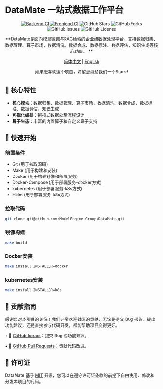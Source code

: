 # DataMate 一站式数据工作平台

<div align="center">

[![Backend CI](https://github.com/ModelEngine-Group/DataMate/actions/workflows/docker-image-backend.yml/badge.svg)](https://github.com/ModelEngine-Group/DataMate/actions/workflows/docker-image-backend.yml)
[![Frontend CI](https://github.com/ModelEngine-Group/DataMate/actions/workflows/docker-image-frontend.yml/badge.svg)](https://github.com/ModelEngine-Group/DataMate/actions/workflows/docker-image-frontend.yml)
![GitHub Stars](https://img.shields.io/github/stars/ModelEngine-Group/DataMate)
![GitHub Forks](https://img.shields.io/github/forks/ModelEngine-Group/DataMate)
![GitHub Issues](https://img.shields.io/github/issues/ModelEngine-Group/DataMate)
![GitHub License](https://img.shields.io/github/license/ModelEngine-Group/DataMate)

**DataMate是面向模型微调与RAG检索的企业级数据处理平台，支持数据归集、数据管理、算子市场、数据清洗、数据合成、数据标注、数据评估、知识生成等核心功能。
**

[简体中文](./README-zh.md) | [English](./README.md)

如果您喜欢这个项目，希望您能给我们一个Star⭐️!

</div>

## 🌟 核心特性

- **核心模块**：数据归集、数据管理、算子市场、数据清洗、数据合成、数据标注、数据评估、知识生成
- **可视化编排**：拖拽式数据处理流程设计
- **算子生态**：丰富的内置算子和自定义算子支持

## 🚀 快速开始

### 前置条件

- Git (用于拉取源码)
- Make (用于构建和安装)
- Docker (用于构建镜像和部署服务)
- Docker-Compose (用于部署服务-docker方式)
- kubernetes (用于部署服务-k8s方式)
- Helm (用于部署服务-k8s方式)

### 拉取代码

```bash
git clone git@github.com:ModelEngine-Group/DataMate.git
```

### 镜像构建

```bash
make build
```

### Docker安装

```bash
make install INSTALLER=docker
```

### kubernetes安装

```bash
make install INSTALLER=k8s
```

## 🤝 贡献指南

感谢您对本项目的关注！我们非常欢迎社区的贡献，无论是提交 Bug 报告、提出功能建议，还是直接参与代码开发，都能帮助项目变得更好。

• 📮 [GitHub Issues](../../issues)：提交 Bug 或功能建议。

• 🔧 [GitHub Pull Requests](../../pulls)：贡献代码改进。

## 📄 许可证

DataMate 基于 [MIT](LICENSE) 开源，您可以在遵守许可证条款的前提下自由使用、修改和分发本项目的代码。
